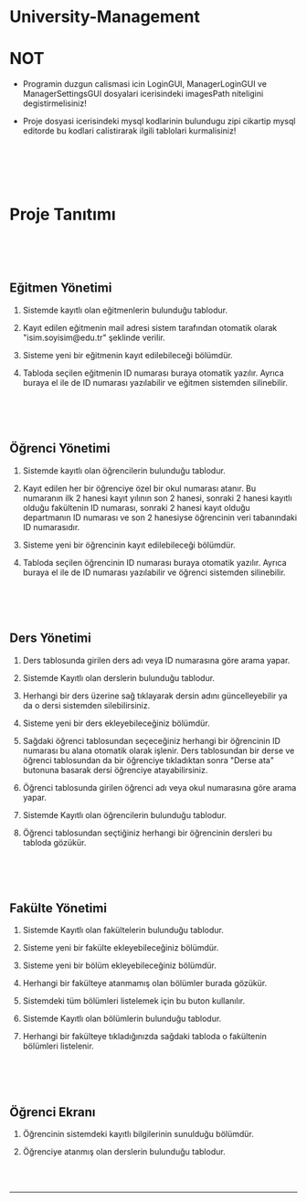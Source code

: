 # University-Management

<html>
  <h1>NOT</h1>
  <ul>
    <li><p>Programin duzgun calismasi icin LoginGUI, ManagerLoginGUI ve ManagerSettingsGUI dosyalari icerisindeki imagesPath niteligini degistirmelisiniz!</p></li>
    <li><p>Proje dosyasi icerisindeki mysql kodlarinin bulundugu zipi cikartip mysql editorde bu kodlari calistirarak ilgili tablolari kurmalisiniz!</p></li>
  </ul>
  <br>
  <br>
  <br>
  <br>
  <h1>Proje Tanıtımı</h1>
  <br>
  <br>
  <br>
  <h2>Eğitmen Yönetimi</h2>
  
  <ol>
    <li><p>Sistemde kayıtlı olan eğitmenlerin bulunduğu tablodur.</p></li>
    <li><p>Kayıt edilen eğitmenin mail adresi sistem tarafından otomatik olarak "isim.soyisim@edu.tr" şeklinde verilir.</p></li>
    <li><p>Sisteme yeni bir eğitmenin kayıt edilebileceği bölümdür.</p></li>
    <li><p>Tabloda seçilen eğitmenin ID numarası buraya otomatik yazılır. Ayrıca buraya el ile de ID numarası yazılabilir ve eğitmen sistemden silinebilir.</p></li>
  </ol>
  <br>
  <br>
  <br>
  <h2>Öğrenci Yönetimi</h2>
  <ol>
    <li><p>Sistemde kayıtlı olan öğrencilerin bulunduğu tablodur.</p></li>
    <li><p>Kayıt edilen her bir öğrenciye özel bir okul numarası atanır. Bu numaranın ilk 2 hanesi kayıt yılının son 2 hanesi, sonraki 2 hanesi kayıtlı olduğu fakültenin
      ID numarası, sonraki 2 hanesi kayıt olduğu departmanın ID numarası ve son 2 hanesiyse öğrencinin veri tabanındaki ID numarasıdır.</p></li>
    <li><p>Sisteme yeni bir öğrencinin kayıt edilebileceği bölümdür.</p></li>
    <li><p>Tabloda seçilen öğrencinin ID numarası buraya otomatik yazılır. Ayrıca buraya el ile de ID numarası yazılabilir ve öğrenci sistemden silinebilir.</p></li>
  </ol>
  <br>
  <br>
  <br>
  <h2>Ders Yönetimi</h2>
  <ol>
    <li><p>Ders tablosunda girilen ders adı veya ID numarasına göre arama yapar.</p></li>
    <li><p>Sistemde Kayıtlı olan derslerin bulunduğu tablodur.</p></li>
    <li><p>Herhangi bir ders üzerine sağ tıklayarak dersin adını güncelleyebilir ya da o dersi sistemden silebilirsiniz.</p></li>
    <li><p>Sisteme yeni bir ders ekleyebileceğiniz bölümdür.</p></li>
    <li><p>Sağdaki öğrenci tablosundan seçeceğiniz herhangi bir öğrencinin ID numarası bu alana otomatik olarak işlenir. Ders tablosundan bir derse ve öğrenci
      tablosundan da bir öğrenciye tıkladıktan sonra "Derse ata" butonuna basarak dersi öğrenciye atayabilirsiniz.</p></li>
    <li><p>Öğrenci tablosunda girilen öğrenci adı veya okul numarasına göre arama yapar.</p></li>
    <li><p>Sistemde Kayıtlı olan öğrencilerin bulunduğu tablodur.</p></li>
    <li><p>Öğrenci tablosundan seçtiğiniz herhangi bir öğrencinin dersleri bu tabloda gözükür.</p></li>
  </ol>
  <br>
  <br>
  <br>
  <h2>Fakülte Yönetimi</h2>
  <ol>
    <li><p>Sistemde Kayıtlı olan fakültelerin bulunduğu tablodur.</p></li>
    <li><p>Sisteme yeni bir fakülte ekleyebileceğiniz bölümdür.</p></li>
    <li><p>Sisteme yeni bir bölüm ekleyebileceğiniz bölümdür.</p></li>
    <li><p>Herhangi bir fakülteye atanmamış olan bölümler burada gözükür.</p></li>
    <li><p>Sistemdeki tüm bölümleri listelemek için bu buton kullanılır.</p></li>
    <li><p>Sistemde Kayıtlı olan bölümlerin bulunduğu tablodur.</p></li>
    <li><p>Herhangi bir fakülteye tıkladığınızda sağdaki tabloda o fakültenin bölümleri listelenir.</p></li>
  </ol>
  <br>
  <br>
  <br>
  <h2>Öğrenci Ekranı</h2>
  <ol>
    <li><p>Öğrencinin sistemdeki kayıtlı bilgilerinin sunulduğu bölümdür.</p></li>
    <li><p>Öğrenciye atanmış olan derslerin bulunduğu tablodur.</p></li>
  </ol>
  <br>
  <br>
  <hr>

